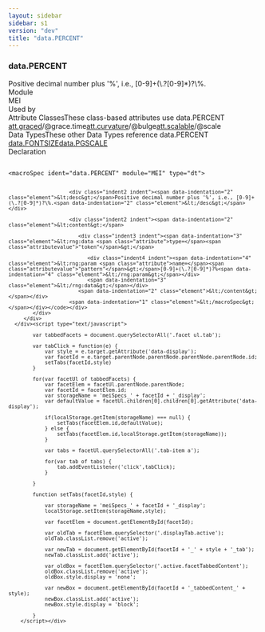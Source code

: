 ```yaml
---
layout: sidebar
sidebar: s1
version: "dev"
title: "data.PERCENT"
---
```

<div class="specPage">
   <div class="datatypeSpec">
      <h3 id="data.PERCENT">data.PERCENT</h3>
      <div class="specs">
         <div class="desc">Positive decimal number plus '%', i.e., [0-9]+(\.?[0-9]*)?\%.</div>
         <div class="facet module">
            <div class="label">Module</div>
            <div class="statement text">MEI</div>
         </div>
         <div class="facet usedBy" id="usedBy">
            <div class="label">Used by</div>
            <div class="statement list">
               <div class="classBox dtBox" title="Attribute Classes">
                  <div class="classHeading"><label class="classLabel">Attribute Classes</label><span class="classDesc">These class-based attributes use data.PERCENT</span></div>
                  <div class="classContent"><span class="ident attclass" data-ident="att.graced" data-module="MEI.cmn"><a class="classLink" title="Attributes that mark a note or chord as a &#34;grace&#34;, how it should &#34;steal&#34; time, and how much time should be allotted to the grace note/chord." href="{{ site.baseurl }}/{{ page.version }}/attribute-classes/att.graced.html">att.graced</a>/<span title="Records the amount of time to be &#34;stolen&#34; from a non-grace note/chord.">@grace.time</span></span><span class="ident attclass" data-ident="att.curvature" data-module="MEI.shared"><a class="classLink" title="Attributes that describe curvature." href="{{ site.baseurl }}/{{ page.version }}/attribute-classes/att.curvature.html">att.curvature</a>/<span title="Describes a curve as one or more pairs of values with respect to an imaginary line connecting the starting and ending points of the curve. The first value captures a distance to the left (positive value) or right (negative value) of the line, expressed in virtual units. The second value of each pair represents a point along the line, expressed as a percentage of the line's length. N.B. An MEI virtual unit (VU) is half the distance between adjacent staff lines.">@bulge</span></span><span class="ident attclass" data-ident="att.scalable" data-module="MEI.shared"><a class="classLink" title="Attributes that describe relative size." href="{{ site.baseurl }}/{{ page.version }}/attribute-classes/att.scalable.html">att.scalable</a>/<span title="Scale factor to be applied to the feature to make it the desired display size.">@scale</span></span></div>
               </div>
               <div class="classBox dtBox" title="Data Types">
                  <div class="classHeading"><label class="classLabel">Data Types</label><span class="classDesc">These other Data Types reference data.PERCENT</span></div>
                  <div class="classContent"><span class="ident datatype" data-ident="data.FONTSIZE" data-module="MEI" title="Font size expressions."><a class="classLink" href="{{ site.baseurl }}/{{ page.version }}/data-types/data.fontsize.html">data.FONTSIZE</a></span><span class="ident datatype" data-ident="data.PGSCALE" data-module="MEI" title="Page scale factor; a percentage of the values in page.height and page.width."><a class="classLink" href="{{ site.baseurl }}/{{ page.version }}/data-types/data.pgscale.html">data.PGSCALE</a></span></div>
               </div>
            </div>
         </div>
         <div class="facet declaration">
            <div class="label">Declaration</div>
            <div class="statement declaration">
               <div class="code" xml:space="preserve" data-lang="ODD"><code>
                     <div class="indent1 indent"><span data-indentation="1" class="element">&lt;macroSpec <span class="attribute">ident=</span><span class="attributevalue">"data.PERCENT"</span> <span class="attribute">module=</span><span class="attributevalue">"MEI"</span> <span class="attribute">type=</span><span class="attributevalue">"dt"</span>&gt;</span>
                        
                        <div class="indent2 indent"><span data-indentation="2" class="element">&lt;desc&gt;</span>Positive decimal number plus '%', i.e., [0-9]+(\.?[0-9]*)?\%.<span data-indentation="2" class="element">&lt;/desc&gt;</span></div>
                        
                        <div class="indent2 indent"><span data-indentation="2" class="element">&lt;content&gt;</span>
                           
                           <div class="indent3 indent"><span data-indentation="3" class="element">&lt;rng:data <span class="attribute">type=</span><span class="attributevalue">"token"</span>&gt;</span>
                              
                              <div class="indent4 indent"><span data-indentation="4" class="element">&lt;rng:param <span class="attribute">name=</span><span class="attributevalue">"pattern"</span>&gt;</span>[0-9]+(\.?[0-9]*)?%<span data-indentation="4" class="element">&lt;/rng:param&gt;</span></div>
                              <span data-indentation="3" class="element">&lt;/rng:data&gt;</span></div>
                           <span data-indentation="2" class="element">&lt;/content&gt;</span></div>
                        <span data-indentation="1" class="element">&lt;/macroSpec&gt;</span></div></code></div>
            </div>
         </div>
      </div><script type="text/javascript">
            
            var tabbedFacets = document.querySelectorAll('.facet ul.tab');
            
            var tabClick = function(e) {
                var style = e.target.getAttribute('data-display');
                var facetId = e.target.parentNode.parentNode.parentNode.parentNode.id;
                setTabs(facetId,style)
            }
            
            for(var facetUl of tabbedFacets) {
                var facetElem = facetUl.parentNode.parentNode;
                var facetId = facetElem.id;
                var storageName = 'meiSpecs_' + facetId + '_display';
                var defaultValue = facetUl.children[0].children[0].getAttribute('data-display');
                
                if(localStorage.getItem(storageName) === null) {
                    setTabs(facetElem.id,defaultValue);
                } else {
                    setTabs(facetElem.id,localStorage.getItem(storageName));
                }
                
                var tabs = facetUl.querySelectorAll('.tab-item a');
                
                for(var tab of tabs) {
                    tab.addEventListener('click',tabClick);
                }
                
            }
            
            function setTabs(facetId,style) {
                
                var storageName = 'meiSpecs_' + facetId + '_display';
                localStorage.setItem(storageName,style);
                
                var facetElem = document.getElementById(facetId);
                
                var oldTab = facetElem.querySelector('.displayTab.active');
                oldTab.classList.remove('active');
                
                var newTab = document.getElementById(facetId + '_' + style + '_tab');
                newTab.classList.add('active');
                
                var oldBox = facetElem.querySelector('.active.facetTabbedContent');
                oldBox.classList.remove('active');
                oldBox.style.display = 'none';
                
                var newBox = document.getElementById(facetId + '_tabbedContent_' + style);
                newBox.classList.add('active');
                newBox.style.display = 'block';
                
            }
        </script></div>
</div>